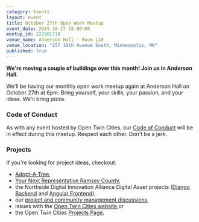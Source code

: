 ```yaml
---
category: Events
layout: event
title: October 27th Open Work Meetup
event_date: 2015-10-27 18:00:00
meetup_id: 222901718
venue_name: Anderson Hall - Room 110 
venue_location: "257 19th Avenue South, Minneapolis, MN"
published: true 
---
```


**We're moving a couple of buildings over this month! Join us in Anderson Hall.**

We'll be having our monthly open work meetup again at Anderson Hall on
October 27th at 6pm. Bring yourself, your skills, your passion, and your ideas.
We'll bring pizza.

### Code of Conduct

As with any event hosted by Open Twin Cities, our [Code of Conduct](/about/code-of-conduct/) 
will be in effect during this meetup. Respect each other. Don't be a jerk.

### Projects

If you're looking for project ideas, checkout: 

- [Adopt-A-Tree](https://github.com/ballPointPenguin/adopt-a-tree),
- [Your Next Representative Ramsey County](https://groups.google.com/forum/#!topic/twin-cities-brigade/SbX4B_Fhp7w),
- the Northside Digital Innovation Alliance Digital Asset projects 
  ([Django Backend](https://github.com/OpenTwinCities/ndia-django) and 
  [Angular Frontend](https://github.com/OpenTwinCities/ndia-angular)),
- our [project and community management discussions](http://bit.ly/manageOTC),
- issues with the [Open Twin Cities website](https://github.com/OpenTwinCities/opentwincities.github.com),or 
- the Open Twin Cities [Projects Page](/projects).
